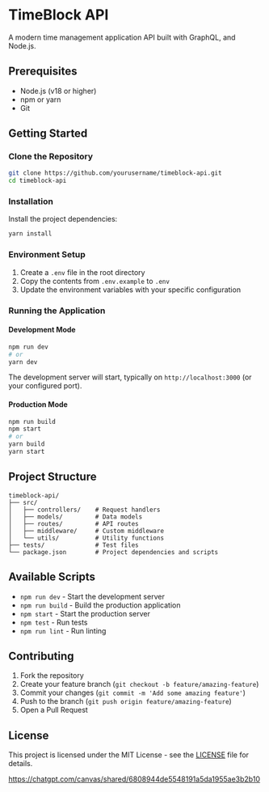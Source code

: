 # TimeBlock API

A modern time management application API built with GraphQL, and Node.js.

## Prerequisites

- Node.js (v18 or higher)
- npm or yarn
- Git

## Getting Started

### Clone the Repository

```bash
git clone https://github.com/yourusername/timeblock-api.git
cd timeblock-api
```

### Installation

Install the project dependencies:

```bash
yarn install
```

### Environment Setup

1. Create a `.env` file in the root directory
2. Copy the contents from `.env.example` to `.env`
3. Update the environment variables with your specific configuration

### Running the Application

#### Development Mode

```bash
npm run dev
# or
yarn dev
```

The development server will start, typically on `http://localhost:3000` (or your configured port).

#### Production Mode

```bash
npm run build
npm start
# or
yarn build
yarn start
```

## Project Structure

```
timeblock-api/
├── src/
│   ├── controllers/    # Request handlers
│   ├── models/         # Data models
│   ├── routes/         # API routes
│   ├── middleware/     # Custom middleware
│   └── utils/          # Utility functions
├── tests/              # Test files
└── package.json        # Project dependencies and scripts
```

## Available Scripts

- `npm run dev` - Start the development server
- `npm run build` - Build the production application
- `npm start` - Start the production server
- `npm test` - Run tests
- `npm run lint` - Run linting

## Contributing

1. Fork the repository
2. Create your feature branch (`git checkout -b feature/amazing-feature`)
3. Commit your changes (`git commit -m 'Add some amazing feature'`)
4. Push to the branch (`git push origin feature/amazing-feature`)
5. Open a Pull Request

## License

This project is licensed under the MIT License - see the [LICENSE](LICENSE) file for details.

https://chatgpt.com/canvas/shared/6808944de5548191a5da1955ae3b2b10
